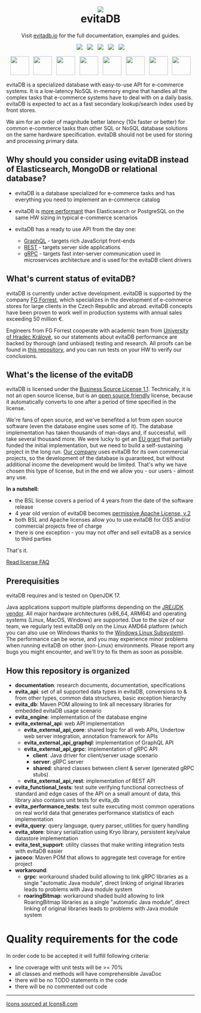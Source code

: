 <h1 align="center" style="border-bottom: none">
    <a href="https://evitadb.io" target="_blank"><img src="https://raw.githubusercontent.com/FgForrest/evitaDB/dev/documentation/assets/img/evita.png"/></a><br>evitaDB
</h1>

<p align="center">Visit <a href="https://evitadb.io" target="_blank">evitadb.io</a> for the full documentation,
examples and guides.</p>

<p align="center">
  <a href="https://github.com/FgForrest/evitaDB" title="Build"><img src="https://img.shields.io/github/v/release/FgForrest/evitadb?color=%23ff00a0&include_prereleases&label=version&sort=semver"/></a>
  &nbsp;
  <a href="https://codecov.io/gh/FgForrest/evitaDB"><img src="https://codecov.io/gh/FgForrest/evitaDB/branch/dev/graph/badge.svg?token=9VDOBPOBFL"/></a>
  &nbsp;
  <a href="https://github.com/FgForrest/evitaDB" title="Platform"><img src="https://img.shields.io/badge/Built%20with-Java-red"/></a>
  &nbsp;
  <a href="https://github.com/FgForrest/evitaDB" title="GitHub Workflow Status"><img src="https://img.shields.io/github/actions/workflow/status/FgForrest/evitaDB/ci-dev.yml"/></a>
  &nbsp;
  <a href="https://github.com/FgForrest/evitaDB/blob/master/LICENSE" title="License"><img src="https://img.shields.io/badge/license-BSL_1.1-blue.svg"/></a>
</p>

<p align="center">
  <a href="https://evitadb.io/en/blog" title="Blog"><img src="https://img.icons8.com/carbon-copy/100/FFFFFF/blog.png" width="50px"/></a>
  &nbsp;
  <a href="https://evitadb.io/documentation/index" title="Documentation"><img src="https://img.icons8.com/carbon-copy/100/FFFFFF/saving-book.png" width="50px"/></a>
  &nbsp;
  <a href="https://evitadb.io/research/introduction" title="Research"><img src="https://img.icons8.com/carbon-copy/100/FFFFFF/microscope.png" width="50px"/></a>
  &nbsp;
  <a href="https://twitter.com/evitadb_io" title="Twitter"><img src="https://img.icons8.com/carbon-copy/100/FFFFFF/twitter.png" width="50px"/></a>
  &nbsp;
  <a href="https://discord.gg/VsNBWxgmSw" title="Discord"><img src="https://img.icons8.com/carbon-copy/100/FFFFFF/discord-square.png" width="50"/></a>
  &nbsp;
  <a href="https://github.com/FgForrest/evitaDB/" title="GitHub"><img src="https://img.icons8.com/carbon-copy/100/FFFFFF/github.png" width="50px"/></a>
  &nbsp;
  <a href="https://keyserver.ubuntu.com/pks/lookup?op=get&search=0x9d1149b0c74e939dd766c7a93de3cdccf660797f" title="PGP public key"><img src="https://img.icons8.com/carbon-copy/100/FFFFFF/fingerprint-scan.png" width="50px"/></a>
  &nbsp;
  <a href="https://jmh.morethan.io/?gist=abc12461f21d1cc66a541417edcb6ba7&topBar=Evita%20DB%20Latest%20performance%20results" title="Latest performance results"><img src="https://img.icons8.com/carbon-copy/100/FFFFFF/statistics.png" width="50px"/></a>
</p>

evitaDB is a specialized database with easy-to-use API for e-commerce systems. It is a low-latency NoSQL in-memory engine 
that handles all the complex tasks that e-commerce systems have to deal with on a daily basis. evitaDB is expected to act 
as a fast secondary lookup/search index used by front stores.

We aim for an order of magnitude better latency (10x faster or better) for common e-commerce tasks than other SQL or 
NoSQL database solutions on the same hardware specification. evitaDB should not be used for storing and processing primary data.

## Why should you consider using evitaDB instead of Elasticsearch, MongoDB or relational database?

- evitaDB is a database specialized for e-commerce tasks and has everything you need to implement an e-commerce catalog
- evitaDB is [more performant](documentation/performance/performance_comparison.md) than Elasticsearch or PostgreSQL on the same
  HW sizing in typical e-commerce scenarios
- evitaDB has a ready to use API from the day one:

    - [GraphQL](documentation/user/en/use/connectors/graphql.md) - targets rich JavaScript front-ends
    - [REST](documentation/user/en/use/connectors/rest.md) - targets server side applications
    - [gRPC](documentation/user/en/use/connectors/grpc.md) - targets fast inter-server communication used in microservices 
      architecture and is used for the evitaDB client drivers

## What's current status of evitaDB?

evitaDB is currently under active development. evitaDB is supported by the company [FG Forrest](https://www.fg.cz),
which specializes in the development of e-commerce stores for large clients in the Czech Republic and abroad. evitaDB
concepts have been proven to work well in production systems with annual sales exceeding 50 million €.

Engineers from FG Forrest cooperate with academic team from [University of Hradec Králové](https://www.uhk.cz), so our
statements about evitaDB performance are backed by thorough (and unbiased) testing and research. All proofs can be found
in [this repository](https://github.com/FgForrest/evitaDB-research), and you can run tests on your HW to verify our conclusions.

## What's the license of the evitaDB

evitaDB is licensed under the [Business Source License 1.1](LICENSE). Technically, it is not
an open source license, but is an [open source friendly](https://itsfoss.com/making-the-business-source-license-open-source-compliant/)
license, because it automatically converts to one after a period of time specified in the license.

We're fans of open source, and we've benefited a lot from open source software (even the database engine uses some of it).
The database implementation has taken thousands of man-days and, if successful, will take several thousand more. We were
lucky to get an [EU grant](https://evitadb.io/project-info) that partially funded the initial implementation, but we
need to build a self-sustaining project in the long run. [Our company](https://www.fg.cz) uses evitaDB for its own
commercial projects, so the development of the database is guaranteed, but without additional income the development
would be limited. That's why we have chosen this type of license, but in the end we allow you - our users - almost any
use.

**In a nutshell:**

- the BSL license covers a period of 4 years from the date of the software release
- 4 year old version of evitaDB becomes [permissive Apache License, v.2](https://fossa.com/blog/open-source-licenses-101-apache-license-2-0/)
- both BSL and Apache licenses allow you to use evitaDB for OSS and/or commercial projects free of charge
- there is one exception - you may not offer and sell evitaDB as a service to third parties

That's it.

[Read license FAQ](https://evitadb.io/documentation/use/license)

## Prerequisities

evitaDB requires and is tested on OpenJDK 17.

Java applications support multiple platforms depending on the
[JRE/JDK vendor](https://wiki.openjdk.org/display/Build/Supported+Build+Platforms). All major hardware
architectures (x86_64, ARM64) and operating systems (Linux, MacOS, Windows) are supported. Due to the size of our
team, we regularly test evitaDB only on the Linux AMD64 platform (which you can also use on Windows thanks to the
[Windows Linux Subsystem](https://learn.microsoft.com/en-us/windows/wsl/install)). The performance can be worse,
and you may experience minor problems when running evitaDB on other (non-Linux) environments. Please report any bugs
you might encounter, and we'll try to fix them as soon as possible.

## How this repository is organized

- **documentation**: research documents, documentation, specifications
- **evita_api**: set of all supported data types in evitaDB, conversions to & from other types, common data structures, basic exception hierarchy
- **evita_db**: Maven POM allowing to link all necessary libraries for embedded evitaDB usage scenario
- **evita_engine**: implementation of the database engine
- **evita_external_api**: web API implementation
  - **evita_external_api_core**: shared logic for all web APIs, Undertow web server integration, annotation framework for APIs
  - **evita_external_api_graphql**: implementation of GraphQL API
  - **evita_external_api_grpc**: implementation of gRPC API
    - **client**: Java driver for client/server usage scenario  
    - **server**: gRPC server  
    - **shared**: shared classes between client & server (generated gRPC stubs)
  - **evita_external_api_rest**: implementation of REST API
- **evita_functional_tests**: test suite verifying functional correctness of standard and edge cases of the API on a
  small amount of data, this library also contains unit tests for evita_db
- **evita_performance_tests**: test suite executing most common operations on real world data that generates performance
  statistics of each implementation
- **evita_query**: query language, query parser, utilities for query handling
- **evita_store**: binary serialization using Kryo library, persistent key/value datastore implementation
- **evita_test_support**: utility classes that make writing integration tests with evitaDB easier
- **jacoco**: Maven POM that allows to aggregate test coverage for entire project
- **workaround**:
  - **grpc**: workaround shaded build allowing to link gRPC libraries as a single "automatic Java module", 
    direct linking of original libraries leads to problems with Java module system 
  - **roaringBitmap**: workaround shaded build allowing to link RoaringBitmap libraries as a single "automatic Java module",
    direct linking of original libraries leads to problems with Java module system

# Quality requirements for the code

In order code to be accepted it will fulfill following criteria:

- line coverage with unit tests will be >= 70%
- all classes and methods will have comprehensible JavaDoc
- there will be no TODO statements in the code
- there will be no commented out code

-------------------------------------------------------------------------

[Icons sourced at Icons8.com](https://icons8.com/)

[//]: # (https://icons8.com/icon/set/github/carbon-copy--static--white)